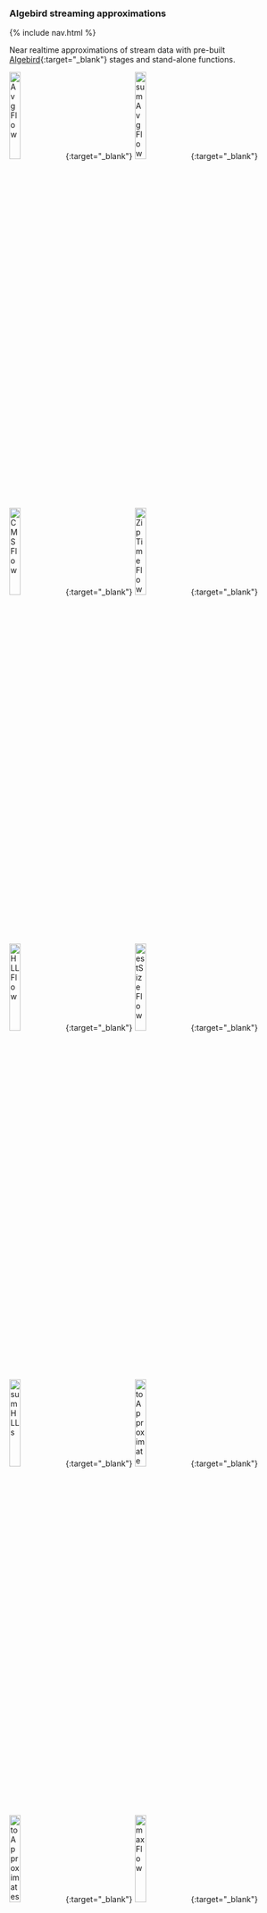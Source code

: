 ### Algebird streaming approximations

{% include nav.html %}

Near realtime approximations of stream data with pre-built [Algebird](https://twitter.github.io/algebird/){:target="_blank"} stages and stand-alone functions.

[<img src="png/AvgFlow.png?raw=true" alt="AvgFlow" width="20%" height="20%" title="input a sequence of Numeric types, output their AveragedValue">](https://github.com/garyaiki/dendrites/blob/master/src/main/scala/com/github/garyaiki/dendrites/algebird/stream/package.scala){:target="_blank"}
[<img src="png/sumAvgFlow.png?raw=true" alt="sumAvgFlow" width="20%" height="20%" title="input sequence of AveragedValue, output single AveragedValue">](https://github.com/garyaiki/dendrites/blob/master/src/main/scala/com/github/garyaiki/dendrites/algebird/stream/package.scala){:target="_blank"}
[<img src="png/CMSFlow.png?raw=true" alt="CMSFlow" width="20%" height="20%" title="input a sequence of values that can be Ordered and CMSHashed, output their CountMinSketch">](https://github.com/garyaiki/dendrites/blob/master/src/main/scala/com/github/garyaiki/dendrites/algebird/stream/CreateCMSFlow.scala){:target="_blank"}
[<img src="png/ZipTimeFlow.png?raw=true" alt="ZipTimeFlow" width="20%" height="20%" title="input sequence of Numeric values, output sequence of tuple of values and timestamp, for DecayedValue">](https://github.com/garyaiki/dendrites/blob/master/src/main/scala/com/github/garyaiki/dendrites/algebird/stream/ZipTimeFlow.scala){:target="_blank"}
[<img src="png/HLLFlow.png?raw=true" alt="HLLFlow" width="20%" height="20%" title="input case class that is HyperLogLogLike, output an HLL">](https://github.com/garyaiki/dendrites/blob/master/src/main/scala/com/github/garyaiki/dendrites/algebird/stream/CreateHLLFlow.scala){:target="_blank"}
[<img src="png/estSizeFlow.png?raw=true" alt="estSizeFlow" width="20%" height="20%" title="input HLL, output estimated size of HLL">](https://github.com/garyaiki/dendrites/blob/master/src/main/scala/com/github/garyaiki/dendrites/algebird/stream/package.scala){:target="_blank"}
[<img src="png/sumHLLs.png?raw=true" alt="sumHLLs" width="20%" height="20%" title="input sequence of HLL, output Approximate value">](https://github.com/garyaiki/dendrites/blob/master/src/main/scala/com/github/garyaiki/dendrites/algebird/stream/package.scala){:target="_blank"}
[<img src="png/toApproximate.png?raw=true" alt="toApproximate" width="20%" height="20%" title="input HLL, output Approximate">](https://github.com/garyaiki/dendrites/blob/master/src/main/scala/com/github/garyaiki/dendrites/algebird/stream/package.scala){:target="_blank"}
[<img src="png/toApproximates.png?raw=true" alt="toApproximates" width="20%" height="20%" title="input sequence of HLL, output sequence of Approximate">](https://github.com/garyaiki/dendrites/blob/master/src/main/scala/com/github/garyaiki/dendrites/algebird/stream/package.scala){:target="_blank"}
[<img src="png/maxFlow.png?raw=true" alt="maxFlow" width="20%" height="20%" title="input sequence of values that are Ordered, output sequences max value">](https://github.com/garyaiki/dendrites/blob/master/src/main/scala/com/github/garyaiki/dendrites/algebird/stream/package.scala){:target="_blank"}
[<img src="png/minFlow.png?raw=true" alt="minFlow" width="20%" height="20%" title="input sequence of values that are Ordered, output sequences min value">](https://github.com/garyaiki/dendrites/blob/master/src/main/scala/com/github/garyaiki/dendrites/algebird/stream/package.scala){:target="_blank"}
[<img src="png/firstQuartileFlow.png?raw=true" alt="firstQuartileFlow" width="20%" height="20%" title="input value that's QTree like, output tuple of 1st quartile upper, lower bounds">](https://github.com/garyaiki/dendrites/blob/master/src/main/scala/com/github/garyaiki/dendrites/algebird/stream/package.scala){:target="_blank"}
[<img src="png/secondQuartileFlow.png?raw=true" alt="secondQuartileFlow" width="20%" height="20%" title="input value that's QTree like, output tuple of 2nd quartile upper, lower bounds">](https://github.com/garyaiki/dendrites/blob/master/src/main/scala/com/github/garyaiki/dendrites/algebird/stream/package.scala){:target="_blank"}
[<img src="png/thirdQuartileFlow.png?raw=true" alt="thirdQuartileFlow" width="20%" height="20%" title="input value that's QTree like, output tuple of 3rd quartile upper, lower bounds">](https://github.com/garyaiki/dendrites/blob/master/src/main/scala/com/github/garyaiki/dendrites/algebird/stream/package.scala){:target="_blank"}
[<img src="png/interQuartileMean.png?raw=true" alt="interQuartileMean" width="20%" height="20%" title="input value that's QTree like, output tuple of inter quartile mean's upper, lower bounds">](https://github.com/garyaiki/dendrites/blob/master/src/main/scala/com/github/garyaiki/dendrites/algebird/stream/package.scala){:target="_blank"}
[<img src="png/qTreeMaxFlow.png?raw=true" alt="qTreeMaxFlow" width="20%" height="20%" title="input sequence of values that are QTree like,  output QTree's max value">](https://github.com/garyaiki/dendrites/blob/master/src/main/scala/com/github/garyaiki/dendrites/algebird/stream/package.scala){:target="_blank"}
[<img src="png/qTreeMinFlow.png?raw=true" alt="qTreeMinFlow" width="20%" height="20%" title="input sequence of values that are QTree like,  output QTree's min value">](https://github.com/garyaiki/dendrites/blob/master/src/main/scala/com/github/garyaiki/dendrites/algebird/stream/package.scala){:target="_blank"}
###### Click image to open source code in a new tab. Hover over image for stage inputs and outputs

#### Stream Stages

Most of these are stand-alone functions wrapped in an Akka Streams built-in `Flow` stage. 

[AveragedValue](https://twitter.github.io/algebird/datatypes/averaged_value.html){:target="_blank"} estimates a variable's mean in the stream.

[CountMinSketch](https://twitter.github.io/algebird/datatypes/approx/countminsketch.html){:target="_blank"} estimates a variable's frequency. `CreateCMSFlow` is a custom Flow stage: it needs an implicit `CMSMonoid`. 

[DecayedValue](https://twitter.github.io/algebird/datatypes/decayed_value.html){:target="_blank"} estimates a variable's moving average and de-weights values by age. The value is tupled with a timestamp. `ZipTimeFlow` is a custom Flow stage: It takes a Numeric value and a UDF that creates a time value and returns a tuple of (value, time).

[HyperLogLog](https://twitter.github.io/algebird/datatypes/approx/hyperloglog.html){:target="_blank"} estimates a variable's number of distinct values. `CreateHLLFlow` is a custom Flow stage: it needs an implicit `HyperLogLogAggregator`.

[Min and Max](https://twitter.github.io/algebird/datatypes/min_and_max.html){:target="_blank"} estimates a variable's minimum or maximum values.

[QTree](https://twitter.github.io/algebird/datatypes/approx/q_tree.html){:target="_blank"} estimates quartiles for a variable.

[BloomFilter](https://twitter.github.io/algebird/datatypes/approx/bloom_filter.html){:target="_blank"} quickly ensures a word is *not* in a dictionary or a set of words and quickly predicts a word is *probably* in a dictionary or a set of words

[Algebird](https://github.com/twitter/algebird){:target="_blank"} approximators can stream in parallel. This, contrived, example uses [Agents](http://doc.akka.io/docs/akka/current/scala/agents.html){:target="_blank"} as a thread safe shared value holder. Agents are deprecated in Akka 2.5.

<img src="png/AlgebirdApproximatorsAgentsFlow.png?raw=true" width="80%" />

```scala
// Zip input agent update Futures, waits for all to complete
def zipper: ZipWith5[Future[AveragedValue], Future[CMS[A]], Future[Seq[DecayedValue]], Future[HLL], Future[QTree[A]], (Future[AveragedValue], Future[CMS[A]], Future[Seq[DecayedValue]], Future[HLL], Future[QTree[A]])] = ZipWith((in0: Future[AveragedValue],
  in1: Future[CMS[A]],
  in2: Future[Seq[DecayedValue]],
  in3: Future[HLL],
  in4: Future[QTree[A]]) => (in0, in1, in2, in3, in4))

// Graph to broadcast to update agent composite sinks
val approximators = GraphDSL.create() { implicit builder =>
  val bcast: UniformFanOutShape[Seq[A], Seq[A]] = builder.add(Broadcast[Seq[A]](5))
  val avg = builder.add(AveragedAgentFlow.compositeFlow(avgAgent))
  val cms = builder.add(CountMinSketchAgentFlow.compositeFlow(cmsAgent))
  val dvt = builder.add(DecayedValueAgentFlow.compositeFlow(dcaAgent, time))
  val hll = builder.add(HyperLogLogAgentFlow.compositeFlow(hllAgent))
  val qtaf = new QTreeAgentFlow(qtAgent)
  val qtrAg = builder.add(qtaf)
  val zip = builder.add(zipper)

  bcast ~> avg ~> zip.in0
  bcast ~> cms ~> zip.in1
  bcast ~> dvt ~> zip.in2
  bcast ~> hll ~> zip.in3
  bcast ~> qtrAg ~> zip.in4
  FlowShape(bcast.in, zip.out)
}.named("parallelApproximators")
```

#### Stand-alone Functions

[Approximating Functions](https://github.com/garyaiki/dendrites/blob/master/src/main/scala/com/github/garyaiki/dendrites/algebird/package.scala){:target="_blank"}

```scala
val bigDecimals: Seq[BigDecimal]
val avg0 = avg(bigDecimals)
```
###### AveragedValue of a Sequence of values
```scala
val bigDecimals2: Seq[BigDecimal]
val avg1 = avg(bigDecimals2)
val avgs = Vector[AveragedValue](avg0, avg1)
val avgSum = sumAverageValues(avgs)
```
###### AveragedValue of a sequence of AveragedValues

```scala
val falsePositivepProb: Double = 0.01
val words = readWords(wordsPath)
val wordsBF = createBF(words, fpProb)
```
###### Create a BloomFilter

```scala
val falsePositivepProb: Double = 0.01
val word = "path"
val inDict = wordsBF.contains(word).isTrue
```
###### Is word in BloomFilter
```scala
val falsePositivepProb: Double = 0.01
val wordsFalseWords: IndexedSeq[String]
val falsePositives = for {
  i <- wordsFalseWords
  if wordsBF.contains(i).isTrue
} yield i
val acceptable = falsePositives.size < words.size * fpProb
```
###### Is BloomFilter's false positive rate acceptable
```scala
val addrs = inetAddresses(ipRange)
val longZips = inetToLongZip(addrs)
val longs = testLongs(longZips)
implicit val m = createCMSMonoid[Long]()
val cms = createCountMinSketch(longs)
val estimatedCount = cms.totalCount
```
###### CountMinSketch estimate total number of elements seen so far
```scala
val estFreq = cms.frequency(longZips(5))
```
###### CountMinSketch estimate count of elements with the same value as the one selected
```scala
val cms1 = createCountMinSketch(longs)
val cmss = Vector(cms, cms1)
val cmsSum = sumCountMinSketch(cmss)
val estimatedCount = cmsSum.totalCount
```
###### Sum a Sequence of CountMinSketch then estimate combined total number of elements
```scala
val estFreq = cmsSum.frequency(longZips(5))
```
###### From a Sequence of CountMinSketch estimate count of elements with the indexed same value

```scala
val sines = genSineWave(100, 0 to 360)
val days = Range.Double(0.0, 361.0, 1.0)
val sinesZip = sines.zip(days)
val decayedValues = toDecayedValues(sinesZip, 10.0, None)
val avgAt90 = decayedValues(90).average(10.0)
```
###### DecayedValue moving average from the initial value to specified index
```scala
val avg80to90 = decayedValues(90).averageFrom(10.0, 80.0, 90.0)
```
###### DecayedValue moving average from specified index to specified index
```scala
implicit val ag = HyperLogLogAggregator(12)
val ints: Seq[Int]
val hll = createHLL(ints)
```
###### HyperLogLog create a HLL from a sequence of Int
```scala
val hlls = Vector(hll, hll2)
val sum = hlls.reduce(_ + _)
val size = sum.estimatedSize
```
###### Sum a Sequence of HLL and estimate total size
```scala
val approxs = mapHLL2Approximate(hlls)
```
###### Create a sequence of Approximate HHL approximate. Map a sequence of HLL to a sequence of Approximate
```scala
val sum = approxs.reduce(_ + _)
```
###### Sum a Sequence of Approximate and estimate total size
```scala
val level = 5
implicit val qtBDSemigroup = new QTreeSemigroup[BigDecimal](level)
val qtBD = buildQTree[BigDecimal](bigDecimals)
```
###### Build QTree from a Sequence
```scala
val iqm = qtBD.interQuartileMean
```
###### Get its InterQuartileMean
```scala
val qTrees = Vector(qtBD, qtBD2)
val sumQTree = sumQTrees(qTrees)
```
###### Sum a Sequence of QTrees to a QTree
```scala
def wrapMax[Int](x: Int) = Max(x)
val wm = SeqFunctor.map[Int, Max[Int]](List(1,2,3,4))(wrapMax)
val bigDecimals: Seq[BigDecimal]
val negBigDecimals = SeqFunctor.map[BigDecimal, BigDecimal](bigDecimals)(negate)
val invertedBigDecimals = SeqFunctor.map[BigDecimal, BigDecimal](bigDecimals)(inverse)
```
###### SeqFunctor map elements of a sequence to elements of another sequence.
```scala
val bigDecimals: Seq[BigDecimal]
val invertedNegBigDecimals = andThen[BigDecimal, BigDecimal, BigDecimal](bigDecimals)( inverse)( negate)
```
###### andThen Functor map the elements of a sequence, map that sequence: f() andThen g().
```scala
val bigDecimals: Seq[BigDecimal]
val max = max(bigDecimals)
```
###### Get Max element of a sequence. For Sequence types that have a Semigroup, Monoid and Ordering
```scala
val bigDecimals: Seq[BigDecimal]
val min = min(bigDecimals)
val optBigDecs: [Option[BigDecimal]]
val min2 = min(optBigDecs.flatten)
val eithBigInts = Seq[Either[String, BigInt]]
val min3 = min(filterRight(eithBigInts)
```
###### Get Min element of a sequence.

#### Example Configurations

[Typesafe Config](https://github.com/typesafehub/config){:target="_blank"} example, and optional, config settings for Algebird are in `src/main/resources/reference.conf`. You can choose to use Typesafe Config and override these in your application's `src/main/resources/application.conf` See [Akka config user guide](http://doc.akka.io/docs/akka/current/scala/general/configuration.html){:target="_blank"}.
